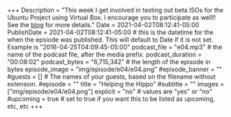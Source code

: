 +++
Description = "This week I get involved in testing out beta ISOs for the Ubuntu Project using Virtual Box. I encourage you to participate as well!! See the [blog](/blog/testingweek/) for more details."
Date = 2021-04-02T08:12:41-05:00
PublishDate = 2021-04-02T08:12:41-05:00 # this is the datetime for the when the epsiode was published. This will default to Date if it is not set. Example is "2016-04-25T04:09:45-05:00"
podcast_file = "e04.mp3" # the name of the podcast file, after the media prefix.
podcast_duration = "00:08:02"
podcast_bytes = "6,715,342" # the length of the episode in bytes
episode_image = "img/episode/e04/e04.png"
#episode_banner = ""
#guests = [] # The names of your guests, based on the filename without extension.
#episode = ""
title = "Helping the Hippo"
#subtitle = ""
images = ["img/episode/e04/e04.png"]
explicit = "no" # values are "yes" or "no"
#upcoming = true # set to true if you want this to be listed as upcoming, etc, etc
+++
